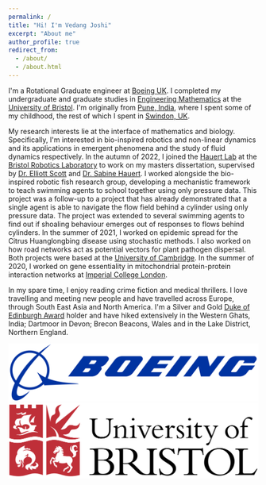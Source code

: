 ```yaml
---
permalink: /
title: "Hi! I'm Vedang Joshi"
excerpt: "About me"
author_profile: true
redirect_from: 
  - /about/
  - /about.html
---
```


I'm a Rotational Graduate engineer at [Boeing UK](https://www.boeing.co.uk/boeing-in-the-uk.page). I completed my undergraduate and graduate studies in [Engineering Mathematics](http://www.bristol.ac.uk/engineering/departments/engineering-mathematics/) at the [University of Bristol](https://www.bristol.ac.uk). I'm originally from [Pune, India](https://www.google.com/maps/place/Pune,+Maharashtra,+India/@18.5246164,73.8629674,12z/data=!3m1!4b1!4m5!3m4!1s0x3bc2bf2e67461101:0x828d43bf9d9ee343!8m2!3d18.5204303!4d73.8567437), where I spent some of my childhood, the rest of which I spent in [Swindon, UK](https://www.google.com/maps/place/Swindon/@51.5688109,-1.8273244,13z/data=!3m1!4b1!4m5!3m4!1s0x4871444f3ddbe4e5:0xa556bf37e9c5949a!8m2!3d51.5583777!4d-1.7809759).

My research interests lie at the interface of mathematics and biology. Specifically, I'm interested in bio-inspired robotics and non-linear dynamics and its applications in emergent phenomena and the study of fluid dynamics respectively. In the autumn of 2022, I joined the [Hauert Lab](https://hauertlab.com) at the [Bristol Robotics Laboratory](https://www.bristolroboticslab.com) to work on my masters dissertation, supervised by [Dr. Elliott Scott](https://research-information.bris.ac.uk/en/persons/elliott-j-scott-2) and [Dr. Sabine Hauert](https://research-information.bris.ac.uk/en/persons/sabine-hauert). I worked alongside the bio-inspired robotic fish research group, developing a mechanistic framework to teach swimming agents to school together using only pressure data. This project was a follow-up to a project that has already demonstrated that a single agent is able to navigate the flow field behind a cylinder using only pressure data. The project was extended to several swimming agents to find out if shoaling behaviour emerges out of responses to flows behind cylinders. In the summer of 2021, I worked on epidemic spread for the Citrus Huanglongbing disease using stochastic methods. I also worked on how road networks act as potential vectors for plant pathogen dispersal. Both projects were based at the [University of Cambridge](https://plantepidemics.github.io). In the summer of 2020, I worked on gene essentiality in mitochondrial protein-protein interaction networks at [Imperial College London](https://www.imperial.ac.uk/biomathematics-group/).

In my spare time, I enjoy reading crime fiction and medical thrillers. I love travelling and meeting new people and have travelled across Europe, through South East Asia and North America. I'm a Silver and Gold [Duke of Edinburgh Award](https://www.dofe.org/about/) holder and have hiked extensively in the Western Ghats, India; Dartmoor in Devon; Brecon Beacons, Wales and in the Lake District, Northern England. 

![Editing a markdown file for a talk](/images/Boeing_full_logo.png)
![Editing a markdown file for a talk](/images/University_of_Bristol_logo.png)

